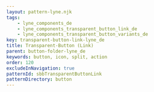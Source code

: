 ```yaml
---
layout: pattern-lyne.njk
tags: 
    - lyne_components_de
    - lyne_components_transparent_button_link_de
    - lyne_components_transparent_button_variants_de
key: transparent-button-link-lyne_de
title: Transparent-Button (Link)
parent: button-folder-lyne_de
keywords: button, icon, split, action
order: 120
excludeInNavigation: true
patternId: sbbTransparentButtonLink
patternDirectory: button
---
```

